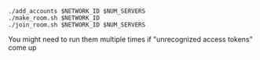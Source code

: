 
```
./add_accounts $NETWORK_ID $NUM_SERVERS
./make_room.sh $NETWORK_ID
./join_room.sh $NETWORK_ID $NUM_SERVERS
```

You might need to run them multiple times if "unrecognized access tokens" come up
